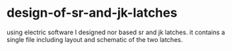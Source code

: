 # design-of-sr-and-jk-latches
using electric software I designed nor based sr and jk latches.
it contains a single file including layout and schematic of the two latches.
